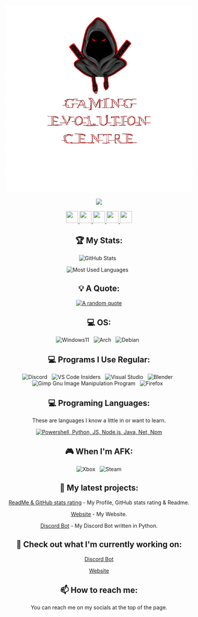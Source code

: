 <div align="center">

<img src="https://raw.githubusercontent.com/GamingEvolutionCentre/GamingEvolutionCentre/main/GamingEvolutionCentreLogo.png" />
  
<a href="https://www.twitch.tv/gamingevolutioncentre" target="_blank" rel="noreferrer"><img
src="https://img.shields.io/twitch/status/gamingevolutioncentre?logo=twitchsx&style=for-the-badge&color=6441a4&labelColor=1c1917&label=TWITCH+STATUS" /></a>
  
  <a href="https://www.discord.gg/yWfKYRWDF6" target="_blank" rel="noreferrer"> <picture> <source media="(prefers-color-scheme: dark)" srcset="https://raw.githubusercontent.com/danielcranney/readme-generator/main/public/icons/socials/discord-dark.svg" /> <source media="(prefers-color-scheme: light)" srcset="https://raw.githubusercontent.com/danielcranney/readme-generator/main/public/icons/socials/discord.svg" /> <img src="https://raw.githubusercontent.com/danielcranney/readme-generator/main/public/icons/socials/discord.svg" width="32" height="32" /> </picture> </a>
  <a href="https://www.twitch.tv/gamingevolutioncentre" target="_blank" rel="noreferrer"> <picture> <source media="(prefers-color-scheme: dark)" srcset="https://raw.githubusercontent.com/danielcranney/readme-generator/main/public/icons/socials/twitch-dark.svg" /> <source media="(prefers-color-scheme: light)" srcset="https://raw.githubusercontent.com/danielcranney/readme-generator/main/public/icons/socials/twitch.svg" /> <img src="https://raw.githubusercontent.com/danielcranney/readme-generator/main/public/icons/socials/twitch.svg" width="32" height="32" /> </picture> </a>
  <a href="https://www.youtube.com/@GamingEvolutionCentre" target="_blank" rel="noreferrer"> <picture> <source media="(prefers-color-scheme: dark)" srcset="https://raw.githubusercontent.com/danielcranney/readme-generator/main/public/icons/socials/youtube-dark.svg" /> <source media="(prefers-color-scheme: light)" srcset="https://raw.youtube.svg" /> <img src="https://raw.githubusercontent.com/danielcranney/readme-generator/main/public/icons/socials/youtube.svg" width="32" height="32" /> </picture> </a>
  <a href="http://www.facebook.com/GamingEvolutionCentre" target="_blank" rel="noreferrer"> <picture> <source media="(prefers-color-scheme: dark)" srcset="https://raw.githubusercontent.com/danielcranney/readme-generator/main/public/icons/socials/facebook-dark.svg" /> <source media="(prefers-color-scheme: light)" srcset="https://raw.githubusercontent.com/danielcranney/readme-generator/main/public/icons/socials/facebook.svg" /> <img src="https://raw.githubusercontent.com/danielcranney/readme-generator/main/public/icons/socials/facebook.svg" width="32" height="32" /> </picture> </a>
  <a href="http://www.instagram.com/GamingEvolutionCentre" target="_blank" rel="noreferrer"> <picture> <source media="(prefers-color-scheme: dark)" srcset="https://raw.githubusercontent.com/danielcranney/readme-generator/main/public/icons/socials/instagram-dark.svg" /> <source media="(prefers-color-scheme: light)" srcset="https://raw.githubusercontent.com/danielcranney/readme-generator/main/public/icons/socials/instagram.svg" /> <img src="https://raw.githubusercontent.com/danielcranney/readme-generator/main/public/icons/socials/instagram.svg" width="32" height="32" /> </picture> </a>

</p>


## 🏆 My Stats:

  <img height=175 width=350 alt="GitHub Stats" src="https://github-readme-stats.vercel.app/api?username=GamingEvolutionCentre&show_icons=true&theme=dark" />&nbsp;&nbsp;
  
  <img height=175 width=350 alt="Most Used Languages" src="https://github-readme-stats.vercel.app/api/top-langs/?username=GamingEvolutionCentre&show_icons=true&theme=dark&langs_count=8&layout=compact" />&nbsp;&nbsp;
</p>

## 💡 A Quote:

[![A random quote](https://quotes-github-readme.vercel.app/api?type=horizontal&theme=dark)](https://github.com/piyushsuthar/github-readme-quotes)

## 💻 OS:
![Windows11](https://img.shields.io/badge/Windows%2011-%230079d5.svg?style=for-the-badge&logo=Windows%2011&logoColor=white) &nbsp;
![Arch](https://img.shields.io/badge/Arch%20Linux-1793D1?logo=arch-linux&logoColor=fff&style=for-the-badge) &nbsp;
![Debian](https://img.shields.io/badge/Debian-D70A53?style=for-the-badge&logo=debian&logoColor=white) &nbsp;

## 💻 Programs I Use Regular:
![Discord](https://img.shields.io/badge/Discord-%235865F2.svg?style=for-the-badge&logo=discord&logoColor=white) &nbsp;
![VS Code Insiders](https://img.shields.io/badge/VS%20Code%20Insiders-35b393.svg?style=for-the-badge&logo=visual-studio-code&logoColor=white) &nbsp;
![Visual Studio](https://img.shields.io/badge/Visual%20Studio-5C2D91.svg?style=for-the-badge&logo=visual-studio&logoColor=white) &nbsp;
![Blender](https://img.shields.io/badge/blender-%23F5792A.svg?style=for-the-badge&logo=blender&logoColor=white) &nbsp;
![Gimp Gnu Image Manipulation Program](https://img.shields.io/badge/Gimp-657D8B?style=for-the-badge&logo=gimp&logoColor=FFFFFF) &nbsp;
![Firefox](https://img.shields.io/badge/Firefox-FF7139?style=for-the-badge&logo=Firefox-Browser&logoColor=white) &nbsp;

## 💻 Programing Languages:
These are languages I know a little in or want to learn.

[![Powershell, Python, JS, Node.js, Java, Net, Npm](https://skillicons.dev/icons?i=ps,py,js,nodejs,java,dotnet,npm)](https://skillicons.dev)


## 🎮 When I'm AFK:
![Xbox](https://img.shields.io/badge/xbox-%23107C10.svg?style=for-the-badge&logo=xbox&logoColor=white) &nbsp;
![Steam](https://img.shields.io/badge/steam-%23000000.svg?style=for-the-badge&logo=steam&logoColor=white)

## 🌱 My latest projects:
[ReadMe & GitHub stats rating](https://github.com/GamingEvolutionCentre/Gaming-Evolution-Centre) - My Profile, GitHub stats rating & Readme.


[Website](https://github.com/GamingEvolutionCentre/Website) - My Website.

[Discord Bot](https://github.com/GamingEvolutionCentre/Gaming-Evolution-Centre-Bot) - My Discord Bot written in Python.

## 👷 Check out what I'm currently working on:
[Discord Bot](https://github.com/GamingEvolutionCentre/Gaming-Evolution-Centre-Bot)

[Website](https://github.com/GamingEvolutionCentre/Website)

## 📫 How to reach me:
You can reach me on my socials at the top of the page.

</div>
